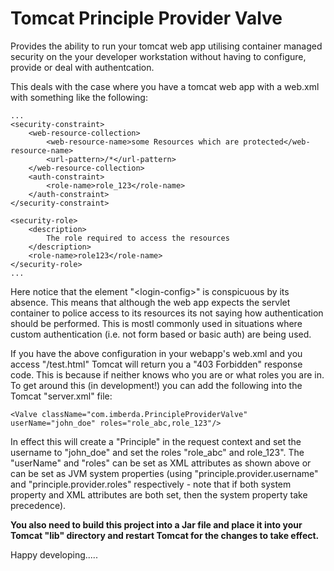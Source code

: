 Tomcat Principle Provider Valve
===============================
Provides the ability to run your tomcat web app utilising container managed security on the your developer workstation without having to configure, provide or deal with authentcation.

This deals with the case where you have a tomcat web app with a web.xml with something like the following:

    ...
    <security-constraint>
        <web-resource-collection>
            <web-resource-name>some Resources which are protected</web-resource-name>
            <url-pattern>/*</url-pattern>
        </web-resource-collection>
        <auth-constraint>
            <role-name>role_123</role-name>
        </auth-constraint>
    </security-constraint>

    <security-role>
        <description>
            The role required to access the resources
        </description>
        <role-name>role123</role-name>
    </security-role>
    ...
    
Here notice that the element "\<login-config\>" is conspicuous by its absence. This means that although the web app expects the servlet container to police access to its resources its not saying how authentication should be performed. This is mostl commonly used in situations where custom authentication (i.e. not form based or basic auth) are being used.

If you have the above configuration in your webapp's web.xml and you access "/test.html" Tomcat will return you a "403 Forbidden" response code. This is because if neither knows who you are or what roles you are in. To get around this (in development!) you can add the following into the Tomcat "server.xml" file:

    <Valve className="com.imberda.PrincipleProviderValve" userName="john_doe" roles="role_abc,role_123"/>

In effect this will create a "Principle" in the request context and set the username to "john_doe" and set the roles "role_abc"  and role_123". The "userName" and "roles" can be set as XML attributes as shown above or can be set as JVM system properties (using "principle.provider.username" and "principle.provider.roles" respectively - note that if both system property and XML attributes are both set, then the system property take precedence).

**You also need to build this project into a Jar file and place it into your Tomcat "lib" directory and restart Tomcat for the changes to take effect.**

Happy developing.....
